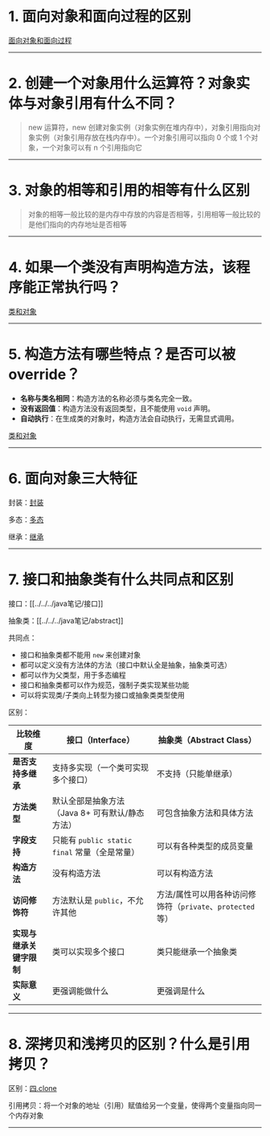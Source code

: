 
# 1. 面向对象和面向过程的区别

[面向对象和面向过程](../../../java笔记/面向对象和面向过程.md)

****
# 2. 创建一个对象用什么运算符？对象实体与对象引用有什么不同？

>new 运算符，new 创建对象实例（对象实例在堆内存中），对象引用指向对象实例（对象引用存放在栈内存中）。一个对象引用可以指向 0 个或 1 个对象，一个对象可以有 n 个引用指向它

****
# 3. 对象的相等和引用的相等有什么区别

>对象的相等一般比较的是内存中存放的内容是否相等，引用相等一般比较的是他们指向的内存地址是否相等

****
# 4. 如果一个类没有声明构造方法，该程序能正常执行吗？

[类和对象](../../../java笔记/类和对象.md#^5d7015)

****
# 5. 构造方法有哪些特点？是否可以被 override？

- **名称与类名相同**：构造方法的名称必须与类名完全一致。
- **没有返回值**：构造方法没有返回类型，且不能使用 `void` 声明。
- **自动执行**：在生成类的对象时，构造方法会自动执行，无需显式调用。

[类和对象](../../../java笔记/类和对象.md#^00f290)

****
# 6. 面向对象三大特征

封装：[封装](../../../java笔记/封装.md)

多态：[多态](../../../java笔记/多态.md)

继承：[继承](../../../java笔记/继承.md)

****
# 7. 接口和抽象类有什么共同点和区别

接口：[[../../../java笔记/接口]]

抽象类：[[../../../java笔记/abstract]]

共同点：

- 接口和抽象类都不能用 `new` 来创建对象
- 都可以定义没有方法体的方法（接口中默认全是抽象，抽象类可选）
- 都可以作为父类型，用于多态编程
- 接口和抽象类都可以作为规范，强制子类实现某些功能
- 可以将实现类/子类向上转型为接口或抽象类类型使用

区别：

| 比较维度           | 接口（Interface）                      | 抽象类（Abstract Class）                      |
| -------------- | ---------------------------------- | ---------------------------------------- |
| **是否支持多继承**    | 支持多实现（一个类可实现多个接口）                  | 不支持（只能单继承）                               |
| **方法类型**       | 默认全部是抽象方法（Java 8+ 可有默认/静态方法）       | 可包含抽象方法和具体方法                             |
| **字段支持**       | 只能有 `public static final` 常量（全是常量） | 可以有各种类型的成员变量                             |
| **构造方法**       | 没有构造方法                             | 可以有构造方法                                  |
| **访问修饰符**      | 方法默认是 `public`，不允许其他               | 方法/属性可以用各种访问修饰符（`private`、`protected` 等） |
| **实现与继承关键字限制** | 类可以实现多个接口                          | 类只能继承一个抽象类                               |
| **实际意义**       | 更强调能做什么                            | 更强调是什么                                   |

****
# 8. 深拷贝和浅拷贝的区别？什么是引用拷贝？

区别：[四.clone](../../../java笔记/Object类中的方法.md#四.clone)

引用拷贝：将一个对象的地址（引用）赋值给另一个变量，使得两个变量指向同一个内存对象

****
